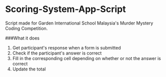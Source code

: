 # Scoring-System-App-Script
Script made for Garden International School Malaysia's Murder Mystery Coding Competition.

###What it does
1. Get participant's response when a form is submitted
2. Check if the participant's answer is correct
3. Fill in the corresponding cell depending on whether or not the answer is correct
4. Update the total
